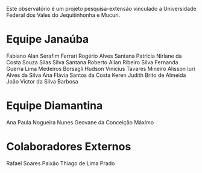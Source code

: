 Este observatório é um projeto pesquisa-extensão vinculado a Universidade Federal dos Vales do Jequitinhonha e Mucuri. 

# Equipe Janaúba

Fabiano Alan Serafim Ferrari
Rogério Alves Santana 
Patricia Nirlane da Costa Souza
Silas Silva Santana
Roberto Allan Ribeiro Silva
Fernanda Guerra Lima Medeiros Borsagli
Hudson Vinicius Tavares Mineiro
Alisson Iuri Alves da Silva
Ana Flávia Santos da Costa
Keren Judith Brito de Almeida
João Victor da Silva Barbosa

# Equipe Diamantina

Ana Paula Nogueira Nunes
Geovane da Conceição Máximo

# Colaboradores Externos

Rafael Soares Paixão
Thiago de Lima Prado

